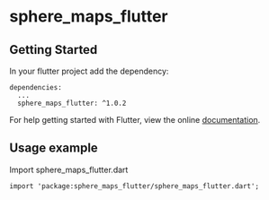 # sphere_maps_flutter
## Getting Started 
In your flutter project add the dependency:
```
dependencies:
  ...
  sphere_maps_flutter: ^1.0.2
```
For help getting started with Flutter, view the online [documentation](https://flutter.io/).
## Usage example 
Import sphere_maps_flutter.dart
```
import 'package:sphere_maps_flutter/sphere_maps_flutter.dart';
```
